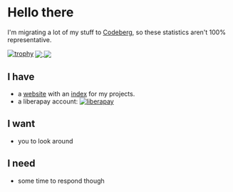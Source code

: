 # Hello there

I'm migrating a lot of my stuff to [Codeberg](https://codeberg.org/Riedler/), so these statistics aren't 100% representative.

[![trophy](https://github-profile-trophy.vercel.app/?username=RiedleroD&theme=onedark)](https://github.com/ryo-ma/github-profile-trophy)
<a href="https://github.com/anuraghazra/github-readme-stats">
  <img align="center" src="https://github-readme-stats.vercel.app/api?username=RiedleroD&count_private=true&theme=dracula&show_icons=true&disable_animations=true&hide_border=true"/>
</a>
<a href="https://github.com/anuraghazra/github-readme-stats">
  <img align="center" src="https://github-readme-stats.vercel.app/api/top-langs/?username=RiedleroD&theme=dracula&layout=compact&langs_count=8&hide_border=true"/>
</a>

## I have

- a [website](https://riedler.wien) with an [index](https://riedler.wien/coding/) for my projects.
- a liberapay account: [![liberapay](https://img.shields.io/liberapay/receives/Riedler.svg?logo=liberapay)](https://liberapay.com/Riedler/donate)

## I want

- you to look around

## I need

- some time to respond though
